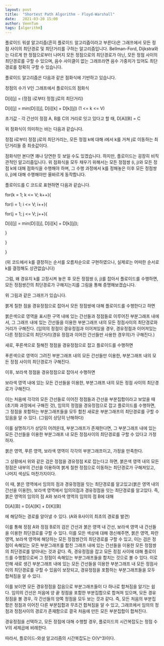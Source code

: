 ```yaml
---
layout: post
title:  "Shortest Path Algorithm - Floyd-Warshall"
date:   2021-03-20 15:00
author: VennTum
tags: [algorithm]
---
```



플로이드 워셜 알고리즘(흔히 플로이드 알고리즘이라고 부른다)은 그래프에서 모든 정점 사이의 최단경로 및 최단거리를 구하는 알고리즘입니다. Bellman-Ford, Dijkstra와는 다르게 한 정점으로부터 나머지 모든 정점으로의 최단경로가 아닌, 모든 정점 사이의 최단경로를 구할 수 있으며, 음수 사이클이 없는 그래프라면 음수 가중치가 있어도 최단경로를 정확히 구할 수 있습니다.



플로이드 알고리즘은 다음과 같은 점화식에 기반하고 있습니다.



정점의 수가 V인 그래프에서 플로이드의 점화식



D[i][j] = (정점 i로부터 정점 j로의 최단거리)

D[i][j] = min(D[i][j], D[i][k] + D[k][j]) (1 <= k <= V)

초기값 - 각 간선이 정점 A, B를 C의 거리로 잇고 있다고 할 때, D[A][B] = C



위 점화식이 의미하는 바는 다음과 같습니다.

정점 i로부터 정점 j로의 최단거리는, 모든 정점 k에 대해 i에서 k를 거쳐 j로 이동하는 최단거리들 중 최솟값이다.



점화식만 본다면 꽤나 당연한 듯 보일 수도 있겠습니다. 하지만, 플로이드는 굉장히 비직관적인 알고리즘입니다. 위 점화식을 모두 채우기 위해서는 모든 정점쌍 (i, j)와 모든 정점 k에 대해 점화식을 수행해야 하며, 그 수행 과정에서 k를 정해놓은 이후 모든 정점쌍 (i, j)에 대해 수행해야만 올바르게 동작합니다. 



플로이드를 C 코드로 표현하면 다음과 같습니다.



for(k = 1; k <= V; k++){

for(i = 1; i <= V; i++){

for(j = 1; j <= V; j++){

D[i][j] = min(D[i][j], D[i][k] + D[k][j]);

}

}

}

(위 코드에서 k를 결정하는 순서를 오름차순으로 구현하였으나, 실제로는 어떠한 순서로 k를 결정해도 상관없습니다)



그럼, 왜 경유지 k를 고정시켜 놓은 후 모든 정점쌍 (i, j)를 잡아서 플로이드를 수행하면, 모든 정점쌍간의 최단경로가 구해지는지를 그림을 통해 증명해보겠습니다.




위 그림과 같은 그래프가 있습니다.


붉게 칠한 점을 경유정점으로 잡아서 모든 정점쌍에 대해 플로이드를 수행한다고 하면


붉은색으로 영역을 표시한 구역 내에 있는 간선들과 정점들로 이루어진 부분그래프 내에서, 그 그래프 내에 있는 간선들을 이용한 부분그래프 내의 모든 정점사이의 최단경로와 거리가 구해진다. (임의의 정점이 경유정점과 이어져있을 경우, 경유정점과 이어져있는 다른 정점으로의 최단거리(경유 정점과 이어진 간선들만 사용한 경우의)가 구해진다.)


새로, 푸른색으로 칠해진 정점을 경유정점으로 잡고 플로이드를 수행하면


푸른색으로 영역이 그려진 부분그래프 내의 모든 간선들만 이용한, 부분그래프 내의 모든 정점 사이의 최단경로가 구해진다.


이후, 보라색 정점을 경유정점으로 잡아서 수행하면


보라색 영역 내에 있는 모든 간선들을 이용한, 부분그래프 내의 모든 정점 사이의 최단경로가 구해진다.


이는 처음에 각각의 모든 간선들로 이어진 정점들과 간선을 부분집합이라고 보았을 때(초기화 과정에서 구해진 것), 임의의 정점을 경유정점으로 잡고 플로이드를 수행하면, 그 정점을 포함하는 부분그래프들을 모두 합친 새로운 부분그래프의 최단경로를 구할 수 있음을 알 수 있다. (그림이 상당히 난해하다)


이를 설명하기가 상당히 어려운데, 부분그래프가 존재한다면, 그 부분그래프 내에 있는 모든 간선들을 이용한 부분그래프 내 모든 정점사이의 최단경로를 구할 수 있다고 가정하자.


붉은 영역, 푸른 영역, 보라색 영역이 각각의 부분그래프이고, 가정을 만족한다.



그 상황에서 위와 같은 검은 정점을 경유정점 K로 잡는다고 하면, 붉은색 영역 내의 모든 정점은 내부의 간선을 이용하여 붉게 칠한 정점으로 이동하는 최단경로가 구해져있고, 나머지 색상도 마찬가지이다. 



이 때, 붉은 영역에서 임의의 점과 경유정점을 잇는 최단경로를 알고있고(붉은 영역 내의 간선을 이용한), 보라색 영역에서 임의의점과 경유정점을 잇는 최단경로를 알고있다. 즉, 붉은 영역의 임의의 점 A와 보라색 영역의 임의의 점 B에 대해



D[A][B] = D[A][K] + D[K][B]



에 해당하는 경로를 알아낼 수 있다. (A와 B사이의 최초의 경로를 발견)



이를 통해 정점 A와 정점 B로의 검은 간선과 붉은 영역 내 간선, 보라색 영역 내 간선들을 이용한 최단경로를 구할 수 있다. 이를 모든 색상에 대해 갱신해주면, 붉은 영역, 파란 영역, 보라색 영역에 해당하는 모든 정점쌍간의 최단경로를 구할 수 있고, 이는 검은 정점이 속해있는 모든 부분그래프를 합친 그래프 내에 있는 간선들을 이용한 모든 정점쌍의 최단경로를 알아내는 것과 같다. 즉, 경유정점을 잡고 모든 정점 사이에 대해 플로이드를 수행함으로써 그 정점이 속해있는 부분그래프들을 합치는 것으로 볼 수 있다. 이로 인해 새로 생긴 부분그래프 내에 있는 모든 간선들을 이용한 부분그래프 내 모든 정점사이의 최단경로를 구할 수 있음이 보장되고, 경유정점을 포함하는 부분그래프들을 모두 합쳐짐을 알 수 있다.



이를 보이면 모든 경유정점을 잡음으로 부분그래프들이 다 하나로 합쳐짐을 알기는 쉽다. 임의의 간선은 처음에 양 끝 정점을 포함한 부분집합으로 합쳐져 있으며, 모든 경유정점을 볼 경우, 각 간선들의 양쪽 정점을 모두 보는 것과 같다. 즉, 모든 처음의 부분집합은 정점과 이어진 다른 부분집합과 무조건 합쳐짐을 알 수 있고, 그래프에서 임의의 정점과 정점사이의 경로가 존재함으로 결국 처음에 만든 모든 부분집합이 합쳐진다.



경유정점을 선택하고, 모든 정점에 대해 수행할 경우, 플로이드의 시간복잡도는 정점 수 V의 세제곱에 비례한다.

따라서, 플로이드-와셜 알고리즘의 시간복잡도는 O(V^3)이다.

